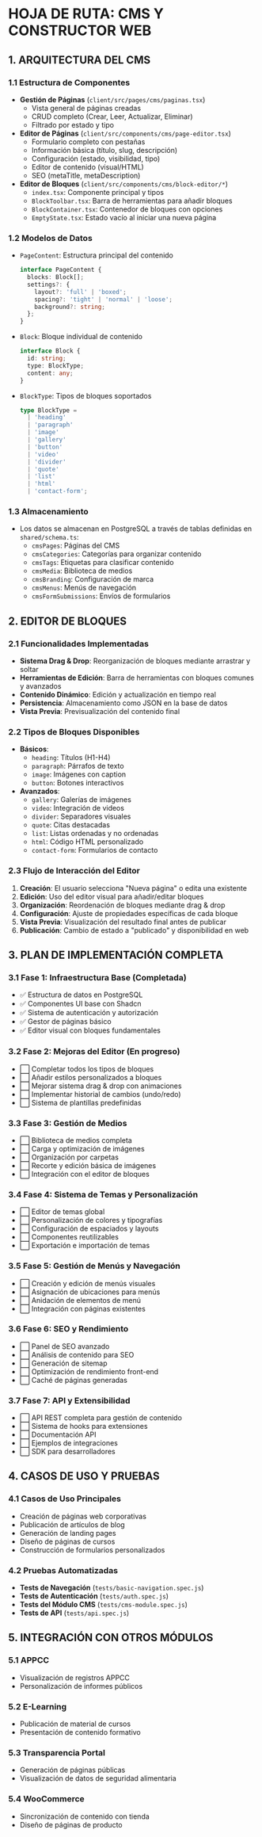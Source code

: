 # HOJA DE RUTA: CMS Y CONSTRUCTOR WEB

## 1. ARQUITECTURA DEL CMS

### 1.1 Estructura de Componentes
- **Gestión de Páginas** (`client/src/pages/cms/paginas.tsx`)
  - Vista general de páginas creadas
  - CRUD completo (Crear, Leer, Actualizar, Eliminar)
  - Filtrado por estado y tipo
- **Editor de Páginas** (`client/src/components/cms/page-editor.tsx`)
  - Formulario completo con pestañas
  - Información básica (título, slug, descripción)
  - Configuración (estado, visibilidad, tipo)
  - Editor de contenido (visual/HTML)
  - SEO (metaTitle, metaDescription)
- **Editor de Bloques** (`client/src/components/cms/block-editor/*`)
  - `index.tsx`: Componente principal y tipos
  - `BlockToolbar.tsx`: Barra de herramientas para añadir bloques
  - `BlockContainer.tsx`: Contenedor de bloques con opciones
  - `EmptyState.tsx`: Estado vacío al iniciar una nueva página

### 1.2 Modelos de Datos
- `PageContent`: Estructura principal del contenido
  ```typescript
  interface PageContent {
    blocks: Block[];
    settings?: {
      layout?: 'full' | 'boxed';
      spacing?: 'tight' | 'normal' | 'loose';
      background?: string;
    };
  }
  ```
- `Block`: Bloque individual de contenido
  ```typescript
  interface Block {
    id: string;
    type: BlockType;
    content: any;
  }
  ```
- `BlockType`: Tipos de bloques soportados
  ```typescript
  type BlockType = 
    | 'heading'
    | 'paragraph'
    | 'image'
    | 'gallery'
    | 'button'
    | 'video'
    | 'divider'
    | 'quote'
    | 'list'
    | 'html'
    | 'contact-form';
  ```

### 1.3 Almacenamiento
- Los datos se almacenan en PostgreSQL a través de tablas definidas en `shared/schema.ts`:
  - `cmsPages`: Páginas del CMS
  - `cmsCategories`: Categorías para organizar contenido
  - `cmsTags`: Etiquetas para clasificar contenido
  - `cmsMedia`: Biblioteca de medios
  - `cmsBranding`: Configuración de marca
  - `cmsMenus`: Menús de navegación
  - `cmsFormSubmissions`: Envíos de formularios

## 2. EDITOR DE BLOQUES

### 2.1 Funcionalidades Implementadas
- **Sistema Drag & Drop**: Reorganización de bloques mediante arrastrar y soltar
- **Herramientas de Edición**: Barra de herramientas con bloques comunes y avanzados
- **Contenido Dinámico**: Edición y actualización en tiempo real
- **Persistencia**: Almacenamiento como JSON en la base de datos
- **Vista Previa**: Previsualización del contenido final

### 2.2 Tipos de Bloques Disponibles
- **Básicos**:
  - `heading`: Títulos (H1-H4)
  - `paragraph`: Párrafos de texto
  - `image`: Imágenes con caption
  - `button`: Botones interactivos
- **Avanzados**:
  - `gallery`: Galerías de imágenes
  - `video`: Integración de videos
  - `divider`: Separadores visuales
  - `quote`: Citas destacadas
  - `list`: Listas ordenadas y no ordenadas
  - `html`: Código HTML personalizado
  - `contact-form`: Formularios de contacto

### 2.3 Flujo de Interacción del Editor
1. **Creación**: El usuario selecciona "Nueva página" o edita una existente
2. **Edición**: Uso del editor visual para añadir/editar bloques
3. **Organización**: Reordenación de bloques mediante drag & drop
4. **Configuración**: Ajuste de propiedades específicas de cada bloque
5. **Vista Previa**: Visualización del resultado final antes de publicar
6. **Publicación**: Cambio de estado a "publicado" y disponibilidad en web

## 3. PLAN DE IMPLEMENTACIÓN COMPLETA

### 3.1 Fase 1: Infraestructura Base (Completada)
- ✅ Estructura de datos en PostgreSQL
- ✅ Componentes UI base con Shadcn
- ✅ Sistema de autenticación y autorización
- ✅ Gestor de páginas básico
- ✅ Editor visual con bloques fundamentales

### 3.2 Fase 2: Mejoras del Editor (En progreso)
- ⬜ Completar todos los tipos de bloques
- ⬜ Añadir estilos personalizados a bloques
- ⬜ Mejorar sistema drag & drop con animaciones
- ⬜ Implementar historial de cambios (undo/redo)
- ⬜ Sistema de plantillas predefinidas

### 3.3 Fase 3: Gestión de Medios
- ⬜ Biblioteca de medios completa
- ⬜ Carga y optimización de imágenes
- ⬜ Organización por carpetas
- ⬜ Recorte y edición básica de imágenes
- ⬜ Integración con el editor de bloques

### 3.4 Fase 4: Sistema de Temas y Personalización
- ⬜ Editor de temas global
- ⬜ Personalización de colores y tipografías
- ⬜ Configuración de espaciados y layouts
- ⬜ Componentes reutilizables
- ⬜ Exportación e importación de temas

### 3.5 Fase 5: Gestión de Menús y Navegación
- ⬜ Creación y edición de menús visuales
- ⬜ Asignación de ubicaciones para menús
- ⬜ Anidación de elementos de menú
- ⬜ Integración con páginas existentes

### 3.6 Fase 6: SEO y Rendimiento
- ⬜ Panel de SEO avanzado
- ⬜ Análisis de contenido para SEO
- ⬜ Generación de sitemap
- ⬜ Optimización de rendimiento front-end
- ⬜ Caché de páginas generadas

### 3.7 Fase 7: API y Extensibilidad
- ⬜ API REST completa para gestión de contenido
- ⬜ Sistema de hooks para extensiones
- ⬜ Documentación API
- ⬜ Ejemplos de integraciones
- ⬜ SDK para desarrolladores

## 4. CASOS DE USO Y PRUEBAS

### 4.1 Casos de Uso Principales
- Creación de páginas web corporativas
- Publicación de artículos de blog
- Generación de landing pages
- Diseño de páginas de cursos
- Construcción de formularios personalizados

### 4.2 Pruebas Automatizadas
- **Tests de Navegación** (`tests/basic-navigation.spec.js`)
- **Tests de Autenticación** (`tests/auth.spec.js`)
- **Tests del Módulo CMS** (`tests/cms-module.spec.js`)
- **Tests de API** (`tests/api.spec.js`)

## 5. INTEGRACIÓN CON OTROS MÓDULOS

### 5.1 APPCC
- Visualización de registros APPCC
- Personalización de informes públicos

### 5.2 E-Learning
- Publicación de material de cursos
- Presentación de contenido formativo

### 5.3 Transparencia Portal
- Generación de páginas públicas
- Visualización de datos de seguridad alimentaria

### 5.4 WooCommerce
- Sincronización de contenido con tienda
- Diseño de páginas de producto
